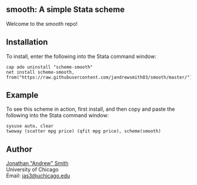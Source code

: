 ## smooth: A simple Stata scheme
Welcome to the smooth repo!

## Installation
To install, enter the following into the Stata command window:
```
cap ado uninstall "scheme-smooth"
net install scheme-smooth, from("https://raw.githubusercontent.com/jandrewsmith03/smooth/master/")
```

## Example
To see this scheme in action, first install, and then copy and paste the following into the Stata command window:
```
sysuse auto, clear
twoway (scatter mpg price) (qfit mpg price), scheme(smooth)
```

## Author
[Jonathan "Andrew" Smith](http://www.jasmiths.com/)
<br>University of Chicago
<br>Email: jas3@uchicago.edu
